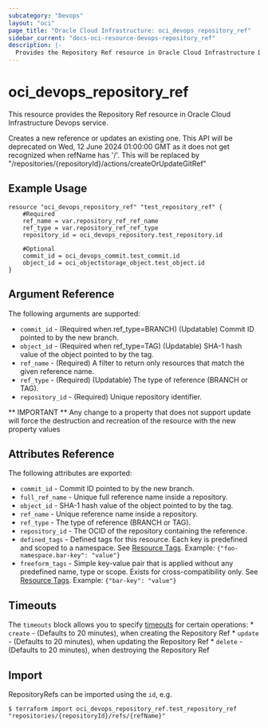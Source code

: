 ```yaml
---
subcategory: "Devops"
layout: "oci"
page_title: "Oracle Cloud Infrastructure: oci_devops_repository_ref"
sidebar_current: "docs-oci-resource-devops-repository_ref"
description: |-
  Provides the Repository Ref resource in Oracle Cloud Infrastructure Devops service
---
```


# oci_devops_repository_ref
This resource provides the Repository Ref resource in Oracle Cloud Infrastructure Devops service.

Creates a new reference or updates an existing one. This API will be deprecated on Wed, 12 June 2024 01:00:00 GMT as it does not get recognized when refName has '/'. This will be replaced by "/repositories/{repositoryId}/actions/createOrUpdateGitRef"


## Example Usage

```hcl
resource "oci_devops_repository_ref" "test_repository_ref" {
	#Required
	ref_name = var.repository_ref_ref_name
	ref_type = var.repository_ref_ref_type
	repository_id = oci_devops_repository.test_repository.id

	#Optional
	commit_id = oci_devops_commit.test_commit.id
	object_id = oci_objectstorage_object.test_object.id
}
```

## Argument Reference

The following arguments are supported:

* `commit_id` - (Required when ref_type=BRANCH) (Updatable) Commit ID pointed to by the new branch.
* `object_id` - (Required when ref_type=TAG) (Updatable) SHA-1 hash value of the object pointed to by the tag.
* `ref_name` - (Required) A filter to return only resources that match the given reference name.
* `ref_type` - (Required) (Updatable) The type of reference (BRANCH or TAG).
* `repository_id` - (Required) Unique repository identifier.


** IMPORTANT **
Any change to a property that does not support update will force the destruction and recreation of the resource with the new property values

## Attributes Reference

The following attributes are exported:

* `commit_id` - Commit ID pointed to by the new branch.
* `full_ref_name` - Unique full reference name inside a repository.
* `object_id` - SHA-1 hash value of the object pointed to by the tag.
* `ref_name` - Unique reference name inside a repository.
* `ref_type` - The type of reference (BRANCH or TAG).
* `repository_id` - The OCID of the repository containing the reference.
* `defined_tags` - Defined tags for this resource. Each key is predefined and scoped to a namespace. See [Resource Tags](https://docs.cloud.oracle.com/iaas/Content/General/Concepts/resourcetags.htm). Example: `{"foo-namespace.bar-key": "value"}`
* `freeform_tags` - Simple key-value pair that is applied without any predefined name, type or scope. Exists for cross-compatibility only.  See [Resource Tags](https://docs.cloud.oracle.com/iaas/Content/General/Concepts/resourcetags.htm). Example: `{"bar-key": "value"}`

## Timeouts

The `timeouts` block allows you to specify [timeouts](https://registry.terraform.io/providers/oracle/oci/latest/docs/guides/changing_timeouts) for certain operations:
	* `create` - (Defaults to 20 minutes), when creating the Repository Ref
	* `update` - (Defaults to 20 minutes), when updating the Repository Ref
	* `delete` - (Defaults to 20 minutes), when destroying the Repository Ref


## Import

RepositoryRefs can be imported using the `id`, e.g.

```
$ terraform import oci_devops_repository_ref.test_repository_ref "repositories/{repositoryId}/refs/{refName}" 
```
